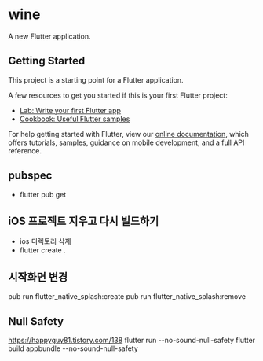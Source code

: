 # wine

A new Flutter application.

## Getting Started

This project is a starting point for a Flutter application.

A few resources to get you started if this is your first Flutter project:

- [Lab: Write your first Flutter app](https://flutter.dev/docs/get-started/codelab)
- [Cookbook: Useful Flutter samples](https://flutter.dev/docs/cookbook)

For help getting started with Flutter, view our
[online documentation](https://flutter.dev/docs), which offers tutorials,
samples, guidance on mobile development, and a full API reference.


## pubspec
- flutter pub get

## iOS 프로젝트 지우고 다시 빌드하기
- ios 디렉토리 삭제
-  flutter create .


## 시작화면 변경
pub run flutter_native_splash:create
pub run flutter_native_splash:remove

## Null Safety 
https://happyguy81.tistory.com/138
flutter run --no-sound-null-safety
flutter build appbundle --no-sound-null-safety 
